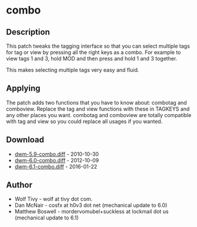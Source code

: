 combo
=====
Description
-----------
This patch tweaks the tagging interface so that you can select multiple tags 
for tag or view by pressing all the right keys as a combo. For example to 
view tags 1 and 3, hold MOD and then press and hold 1 and 3 together.

This makes selecting multiple tags very easy and fluid. 

Applying
--------
The patch adds two functions that you have to know about: combotag and 
comboview. Replace the tag and view functions with these in TAGKEYS and any 
other places you want. combotag and comboview are totally compatible with tag 
and view so you could replace all usages if you wanted.

Download
--------

 * [dwm-5.9-combo.diff](dwm-5.9-combo.diff) - 2010-10-30
 * [dwm-6.0-combo.diff](dwm-6.0-combo.diff) - 2012-10-09
 * [dwm-6.1-combo.diff](dwm-6.1-combo.diff) - 2016-01-22

Author
------

 * Wolf Tivy - wolf at tivy dot com.
 * Dan McNair - cosfx at h0v3 dot net (mechanical update to 6.0)
 * Matthew Boswell - mordervomubel+suckless at lockmail dot us (mechanical update to 6.1)
